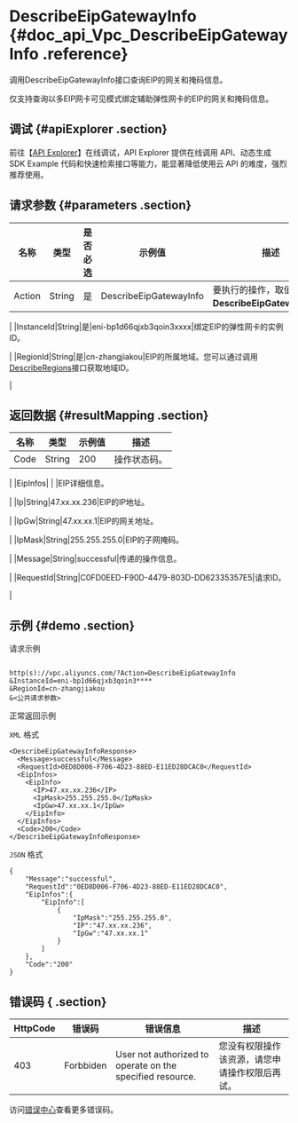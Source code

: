 # DescribeEipGatewayInfo {#doc_api_Vpc_DescribeEipGatewayInfo .reference}

调用DescribeEipGatewayInfo接口查询EIP的网关和掩码信息。

仅支持查询以多EIP网卡可见模式绑定辅助弹性网卡的EIP的网关和掩码信息。

## 调试 {#apiExplorer .section}

前往【[API Explorer](https://api.aliyun.com/#product=Vpc&api=DescribeEipGatewayInfo)】在线调试，API Explorer 提供在线调用 API、动态生成 SDK Example 代码和快速检索接口等能力，能显著降低使用云 API 的难度，强烈推荐使用。

## 请求参数 {#parameters .section}

|名称|类型|是否必选|示例值|描述|
|--|--|----|---|--|
|Action|String|是|DescribeEipGatewayInfo|要执行的操作，取值：**DescribeEipGatewayInfo**。

 |
|InstanceId|String|是|eni-bp1d66qjxb3qoin3xxxx|绑定EIP的弹性网卡的实例ID。

 |
|RegionId|String|是|cn-zhangjiakou|EIP的所属地域。您可以通过调用[DescribeRegions](~~36063~~)接口获取地域ID。

 |

## 返回数据 {#resultMapping .section}

|名称|类型|示例值|描述|
|--|--|---|--|
|Code|String|200|操作状态码。

 |
|EipInfos| | |EIP详细信息。

 |
|Ip|String|47.xx.xx.236|EIP的IP地址。

 |
|IpGw|String|47.xx.xx.1|EIP的网关地址。

 |
|IpMask|String|255.255.255.0|EIP的子网掩码。

 |
|Message|String|successful|传递的操作信息。

 |
|RequestId|String|C0FD0EED-F90D-4479-803D-DD62335357E5|请求ID。

 |

## 示例 {#demo .section}

请求示例

``` {#request_demo}

http(s)://vpc.aliyuncs.com/?Action=DescribeEipGatewayInfo
&InstanceId=eni-bp1d66qjxb3qoin3****
&RegionId=cn-zhangjiakou
&<公共请求参数>

```

正常返回示例

`XML` 格式

``` {#xml_return_success_demo}
<DescribeEipGatewayInfoResponse>
  <Message>successful</Message>
  <RequestId>0ED8D006-F706-4D23-88ED-E11ED28DCAC0</RequestId>
  <EipInfos>
    <EipInfo>
      <IP>47.xx.xx.236</IP>
      <IpMask>255.255.255.0</IpMask>
      <IpGw>47.xx.xx.1</IpGw>
    </EipInfo>
  </EipInfos>
  <Code>200</Code>
</DescribeEipGatewayInfoResponse>

```

`JSON` 格式

``` {#json_return_success_demo}
{
	"Message":"successful",
	"RequestId":"0ED8D006-F706-4D23-88ED-E11ED28DCAC0",
	"EipInfos":{
		"EipInfo":[
			{
				"IpMask":"255.255.255.0",
				"IP":"47.xx.xx.236",
				"IpGw":"47.xx.xx.1"
			}
		]
	},
	"Code":"200"
}
```

## 错误码 { .section}

|HttpCode|错误码|错误信息|描述|
|--------|---|----|--|
|403|Forbbiden|User not authorized to operate on the specified resource.|您没有权限操作该资源，请您申请操作权限后再试。|

访问[错误中心](https://error-center.alibabacloud.com/status/product/Vpc)查看更多错误码。

